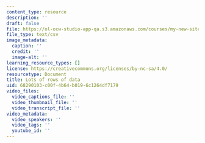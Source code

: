 ```yaml
---
content_type: resource
description: ''
draft: false
file: https://ol-ocw-studio-app-qa.s3.amazonaws.com/courses/my-new-site/two.csv
file_type: text/csv
image_metadata:
  caption: ''
  credit: ''
  image-alt: ''
learning_resource_types: []
license: https://creativecommons.org/licenses/by-nc-sa/4.0/
resourcetype: Document
title: Lots of rows of data
uid: 68290103-c00f-4b64-b019-6c1264df7179
video_files:
  video_captions_file: ''
  video_thumbnail_file: ''
  video_transcript_file: ''
video_metadata:
  video_speakers: ''
  video_tags: ''
  youtube_id: ''
---
```

